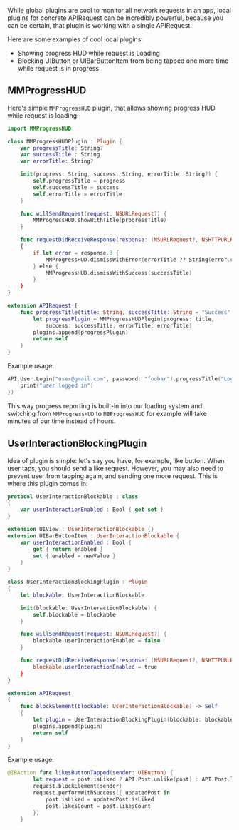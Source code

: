 While global plugins are cool to monitor all network requests in an app, local plugins for concrete APIRequest can be incredibly powerful, because you can be certain, that plugin is working with a single APIRequest.

Here are some examples of cool local plugins:

* Showing progress HUD while request is Loading
* Blocking UIButton or UIBarButtonItem from being tapped one more time while request is in progress

## MMProgressHUD

Here's simple `MMProgressHUD` plugin, that allows showing progress HUD while request is loading:

```swift
import MMProgressHUD

class MMProgressHUDPlugin : Plugin {
    var progressTitle: String?
    var successTitle : String
    var errorTitle: String?

    init(progress: String, success: String, errorTitle: String?) {
        self.progressTitle = progress
        self.successTitle = success
        self.errorTitle = errorTitle
    }

    func willSendRequest(request: NSURLRequest?) {
        MMProgressHUD.showWithTitle(progressTitle)
    }

    func requestDidReceiveResponse(response: (NSURLRequest?, NSHTTPURLResponse?, NSData?, NSError?))
    {
        if let error = response.3 {
            MMProgressHUD.dismissWithError(errorTitle ?? String(error.code))
        } else {
            MMProgressHUD.dismissWithSuccess(successTitle)
        }
    }
}

extension APIRequest {
    func progressTitle(title: String, successTitle: String = "Success", errorTitle: String? = nil) -> Self {
        let progressPlugin = MMProgressHUDPlugin(progress: title,
            success: successTitle, errorTitle: errorTitle)
        plugins.append(progressPlugin)
        return self
    }
}
```

Example usage:

```swift
API.User.Login("user@gmail.com", password: "foobar").progressTitle("Logging in...").performWithSuccess({ user in
    print("user logged in")
})
```

This way progress reporting is built-in into our loading system and switching from `MMProgressHUD` to `MBProgressHUD` for example will take minutes of our time instead of hours.


## UserInteractionBlockingPlugin

Idea of plugin is simple: let's say you have, for example, like button. When user taps, you should send a like request. However, you may also need to prevent user from tapping again, and sending one more request. This is where this plugin comes in:

```swift
protocol UserInteractionBlockable : class
{
    var userInteractionEnabled : Bool { get set }
}

extension UIView : UserInteractionBlockable {}
extension UIBarButtonItem : UserInteractionBlockable {
    var userInteractionEnabled : Bool {
        get { return enabled }
        set { enabled = newValue }
    }
}

class UserInteractionBlockingPlugin : Plugin
{
    let blockable: UserInteractionBlockable

    init(blockable: UserInteractionBlockable) {
        self.blockable = blockable
    }

    func willSendRequest(request: NSURLRequest?) {
        blockable.userInteractionEnabled = false
    }

    func requestDidReceiveResponse(response: (NSURLRequest?, NSHTTPURLResponse?, NSData?, NSError?)) {
        blockable.userInteractionEnabled = true
    }
}

extension APIRequest
{
    func blockElement(blockable: UserInteractionBlockable) -> Self
    {
        let plugin = UserInteractionBlockingPlugin(blockable: blockable)
        plugins.append(plugin)
        return self
    }
}
```

Example usage:

```swift
@IBAction func likesButtonTapped(sender: UIButton) {
        let request = post.isLiked ? API.Post.unlike(post) : API.Post.like(post)
        request.blockElement(sender)
        request.performWithSuccess({ updatedPost in
            post.isLiked = updatedPost.isLiked
            post.likesCount = post.likesCount
        })
    }
```
